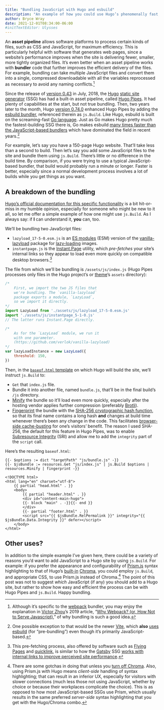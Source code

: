```yaml
---
title: "Bundling JavaScript with Hugo and esbuild"
description: "An example of how you could use Hugo’s phenomenally fast, built-in bundling capabilities."
author: Bryce Wray
date: 2021-12-01T08:34:00-06:00
#initTextEditor: Ulysses
---
```


An **asset pipeline** allows software platforms to process certain kinds of files, such as CSS and JavaScript, for maximum efficiency. This is particularly helpful with software that generates web pages, since a website’s performance improves when the site is delivering fewer, smaller, more tightly organized files. It’s even better when an asset pipeline works with **bundler** code that further improves the efficient delivery of the files. For example, bundling can take multiple JavaScript files and convert them into a single, compressed downloadable with all the variables reprocessed as necessary to avoid any naming conflicts.[^1]

Since the release of [version 0.43](https://gohugo.io/news/0.43-relnotes/) in July, 2018, the [Hugo](https://gohugo.io) [static site generator](https://jamstack.org/generators) (SSG) has had a built-in asset pipeline, called [Hugo Pipes](https://gohugo.io/hugo-pipes/). It had plenty of capabilities at the start, but not true bundling. Then, two years later to the month, Hugo [version 0.74.0](https://gohugo.io/news/0.74.0-relnotes/) enhanced Hugo Pipes by adding the [esbuild bundler](https://esbuild.github.io/), referenced therein as `js.Build`. Like Hugo, esbuild is built on the screaming-fast [Go language](https://go.dev). Just as Go makes Hugo pretty much the fastest-building SSG there is, Go makes esbuild [many times faster than the JavaScript-based bundlers](https://esbuild.github.io/faq/#benchmark-details) which have dominated the field in recent years.[^2]

For example, let’s say you have a 150-page Hugo website. That’ll take less than a second to build. Then let’s say you add some JavaScript files to the site and bundle them using `js.Build`. There’s little or no difference in the build time. By comparison, if you were trying to use a typical JavaScript-based bundler, that build would probably run a minute or longer. Faster is better, especially since a normal development process involves a lot of builds while you get things as you want.

## A breakdown of the bundling

[Hugo’s official documentation for this specific functionality](https://gohugo.io/hugo-pipes/js/) is a bit hit-or-miss in my humble opinion, especially for someone who might be new to it all, so let me offer a simple example of how one might use `js.Build`. As I always say: if **I** can understand it, **you** can, too.

We’ll be bundling two JavaScript files:
- `lazyload_17-5-0.esm.js` is an [ES modules](https://hacks.mozilla.org/2018/03/es-modules-a-cartoon-deep-dive/) (ESM) version of the [vanilla-lazyload](https://github.com/verlok/vanilla-lazyload) package for [lazy-loading](https://developer.mozilla.org/en-US/docs/Web/Performance/Lazy_loading) images.
- `instantpage.js` is the [Instant.Page](https://instant.page/) utility, which *pre-fetches* your site’s internal links so they appear to load even more quickly on compatible desktop browsers.[^3]

The file from which we’ll be bundling is `/assets/js/index.js` (Hugo Pipes processes only files in the Hugo project’s or [theme](https://www.mikedane.com/static-site-generators/hugo/installing-using-themes/)’s `assets` directory):

```js
/*
	First, we import the two JS files that
	we're bundling. The `vanilla-lazyload`
	package exports a module, `LazyLoad`,
	so we import it directly.
*/
import LazyLoad from './assets/js/lazyload_17-5-0.esm.js'
import './assets/js/instantpage_5-1-0.js'
// The latter runs Instant.Page directly.

/*
	As for the `LazyLoad` module, we run it
	with one parameter.
	(https://github.com/verlok/vanilla-lazyload)
*/
var lazyLoadInstance = new LazyLoad({
	threshold: 150,
})
```

Then, in the [`baseof.html` template](https://gohugo.io/templates/base/#define-the-base-template) on which Hugo will build the site, we’ll instruct `js.Build` to:

- `Get` that `index.js` file.
- Bundle it into another file, named `bundle.js`, that’ll be in the final build’s `/js` directory.
- [Minify](https://en.wikipedia.org/wiki/Minification_(programming)) the bundle so it’ll load even more quickly, especially after the hosting vendor applies further compression (preferably [Brotli](https://en.wikipedia.org/wiki/Brotli)).
- [Fingerprint](https://gohugo.io/hugo-pipes/fingerprint/) the bundle with the [SHA-256 cryptographic hash function](https://en.wikipedia.org/wiki/SHA-2), so that its final name contains a long hash **and** changes at build time whenever there’s been any change in the code. This facilitates [browser-side cache-busting](https://javascript.plainenglish.io/what-is-cache-busting-55366b3ac022) for one’s visitors’ benefit. The reason I used SHA-256, the default for this feature in Hugo Pipes, was to enable [Subresource Integrity](https://developer.mozilla.org/en-US/docs/Web/Security/Subresource_Integrity) (SRI) and allow me to add the `integrity` part of the `script` call.

Here’s the resulting `baseof.html`:

```go-html-template
{{- $options := dict "targetPath" "js/bundle.js" -}}
{{- $jsBundle := resources.Get "js/index.js" | js.Build $options | resources.Minify | fingerprint -}}

<!DOCTYPE html>
<html lang="en" charset="utf-8">
	{{ partial "head.html" . }}
	<body>
		{{ partial "header.html" . }}
		<div id="content-main-hugo">
		{{- block "main" . -}}{{- end }}
		</div>
		{{- partial "footer.html" . }}
		<script src="{{ $jsBundle.RelPermalink }}" integrity="{{ $jsBundle.Data.Integrity }}" defer></script>
	</body>
</html>
```

## Other uses?

In addition to the simple example I’ve given here, there could be a variety of reasons you’d want to add JavaScript to a Hugo site by using `js.Build`. For example: if you prefer the appearance and configurability of [Prism.js](https://prismjs.com) syntax highlighting to that of Hugo’s [built-in](https://gohugo.io/content-management/syntax-highlighting/) [Chroma](https://github.com/alecthomas/chroma), you could employ `js.Build`, and appropriate CSS, to use Prism.js instead of Chroma.[^4] The point of this post was not to suggest *which* JavaScript (if any) you should add to a Hugo site, but rather to show how easy and efficient the process can be with Hugo Pipes and `js.Build`. Happy bundling.

[^1]:	Although it’s specific to the [webpack](https://webpack.js.org) bundler, you may enjoy the explanation in [Victor Zhou](https://github.com/vzhou842)’s 2019 article, “[Why Webpack? (or, How Not to Serve Javascript)](https://victorzhou.com/blog/why-you-should-use-webpack/),” of why bundling is such a good idea.

[^2]:	One possible exception to that would be the newer [Vite](https://vitejs.dev), which **also** [uses esbuild](https://vitejs.dev/guide/why.html#slow-server-start) (for “pre-bundling”) even though it’s primarily JavaScript-based.

[^3]:	This pre-fetching process, also offered by software such as [Flying Pages](https://github.com/gijo-varghese/flying-pages) and [quicklink](https://github.com/GoogleChromeLabs/quicklink), is similar to how the [Gatsby](https://gatsbyjs.com) SSG [works with internal links to improve perceived site performance](https://www.gatsbyjs.com/guides/why-are-gatsby-sites-fast/).

[^4]:	There are some gotchas in doing that unless you [turn off Chroma](https://discourse.gohugo.io/t/disabling-built-in-chroma/33364). Also, using Prism.js with Hugo means *client-side* handling of syntax highlighting; that can result in an inferior UX, especially for visitors with slower connections (much less those not using JavaScript, whether by choice or because their workplaces complicate the choice). This is as opposed to how most JavaScript-based SSGs use Prism, which usually results in the same preferred *server-side* syntax highlighting that you get with the Hugo/Chroma combo.
